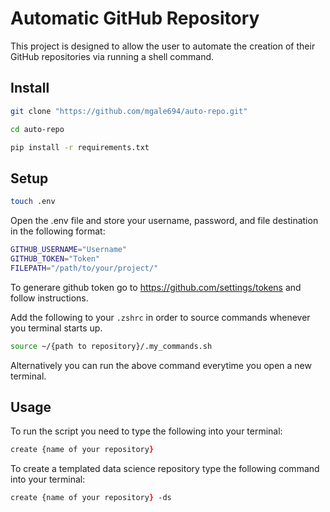 # Automatic GitHub Repository

This project is designed to allow the user to automate the creation of their GitHub repositories
via running a shell command.

## Install
```zsh
git clone "https://github.com/mgale694/auto-repo.git"
```
```zsh
cd auto-repo
```
```zsh
pip install -r requirements.txt
```

## Setup

```zsh
touch .env
```

Open the .env file and store your username, password, and file destination in the following format:

```zsh
GITHUB_USERNAME="Username"
GITHUB_TOKEN="Token"
FILEPATH="/path/to/your/project/"
```

To generare github token go to https://github.com/settings/tokens and follow instructions.

Add the following to your `.zshrc` in order to source commands whenever you terminal starts up.

```zsh
source ~/{path to repository}/.my_commands.sh
```

Alternatively you can run the above command everytime you open a new terminal.

## Usage

To run the script you need to type the following into your terminal:

```zsh
create {name of your repository}
```

To create a templated data science repository type the following command into your terminal:

```zsh
create {name of your repository} -ds
```